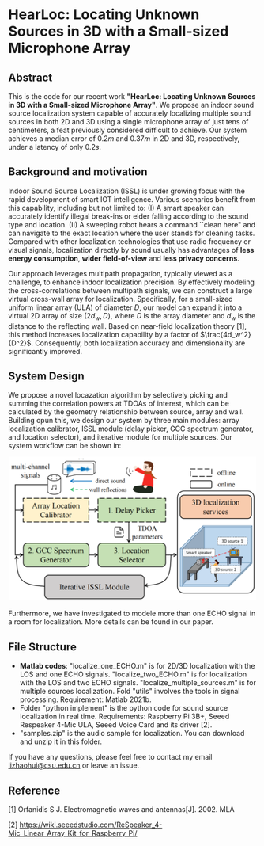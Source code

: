 # HearLoc: Locating Unknown Sources in 3D with a Small-sized Microphone Array


## Abstract

This is the code for our recent work **"HearLoc: Locating Unknown Sources in 3D with a Small-sized Microphone Array"**. We propose an indoor sound source localization system capable of accurately localizing multiple sound sources in both 2D and 3D using a single microphone array of just tens of centimeters, a feat previously considered difficult to achieve. Our system achieves a median error of $0.2m$ and $0.37m$ in 2D and 3D, respectively, under a latency of only $0.2s$. 

## Background and motivation

Indoor Sound Source Localization (ISSL) is under growing focus with the rapid development of smart IOT intelligence. Various scenarios benefit from this capability, including but not limited to: (I) A smart speaker can accurately identify illegal break-ins or elder falling according to the sound type and location. (II) A sweeping robot hears a command ``clean here" and can navigate to the exact location where the user stands for cleaning tasks. Compared with other localization technologies that use radio frequency or visual signals, localization directly by sound usually has advantages of **less energy consumption**, **wider field-of-view** and **less privacy concerns**. 

Our approach leverages multipath propagation, typically viewed as a challenge, to enhance indoor localization precision. By effectively modeling the cross-correlations between multipath signals, we can construct a large virtual cross-wall array for localization. Specifically, for a small-sized uniform linear array (ULA) of diameter $D$, our model can expand it into a virtual 2D array of size $(2d_w, D)$, where $D$ is the array diameter and $d_w$ is the distance to the reflecting wall. Based on near-field localization theory [1], this method increases localization capability by a factor of $\frac{4d_w^2}{D^2}$. Consequently, both localization accuracy and dimensionality are significantly improved.

## System Design

We propose a novel locazation algorithm by selectively picking and summing the correlation powers at TDOAs of interest, which can be calculated by the geometry relationship between source, array and wall. Building opun this, we design our system by three main modules: array localization calibrator, ISSL module (delay picker, GCC spectrum generator, and location selector), and iterative module for multiple sources. Our system workflow can be shown in:
<div align="center">
<img src="https://github.com/Lizhaohui2000/HearLoc/blob/main/resource/architecture.png" alt="Example Image" width="500">
</div>

Furthermore, we have investigated to modele more than one ECHO signal in a room for localization. More details can be found in our paper. 

## File Structure

* **Matlab codes**: "localize_one_ECHO.m" is for 2D/3D localization with the LOS and one ECHO signals. "localize_two_ECHO.m" is for localization with the LOS and two ECHO signals. "localize_multiple_sources.m" is for multiple sources localization. Fold "utils" involves the tools in signal processing. Requirement: Matlab 2021b. 
* Folder "python implement" is the python code for sound source localization in real time. Requirements: Raspberry Pi 3B+, Seeed Respeaker 4-Mic ULA, Seeed Voice Card and its driver [2]. 
* "samples.zip" is the audio sample for localization. You can download and unzip it in this folder. 

If you have any questions, please feel free to contact my email lizhaohui@csu.edu.cn or leave an issue. 

## Reference

[1] Orfanidis S J. Electromagnetic waves and antennas[J]. 2002. MLA 

[2] https://wiki.seeedstudio.com/ReSpeaker_4-Mic_Linear_Array_Kit_for_Raspberry_Pi/

